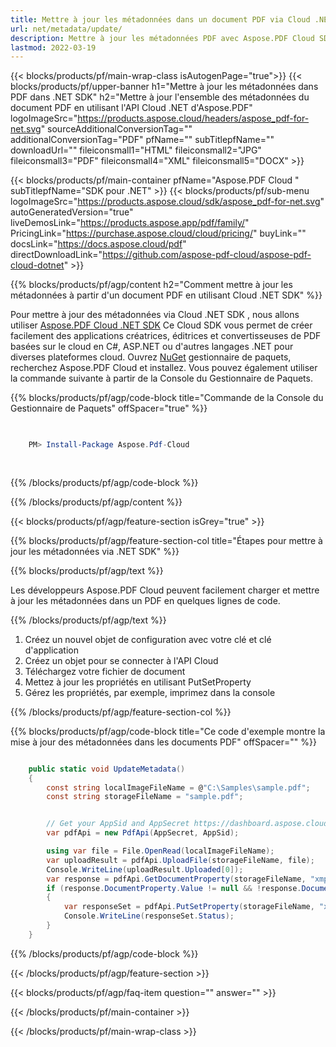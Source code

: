 ```yaml
---
title: Mettre à jour les métadonnées dans un document PDF via Cloud .NET SDK
url: net/metadata/update/
description: Mettre à jour les métadonnées PDF avec Aspose.PDF Cloud SDK pour .NET. Modifier les propriétés du document de manière programmatique.
lastmod: 2022-03-19
---
```


{{< blocks/products/pf/main-wrap-class isAutogenPage="true">}}
{{< blocks/products/pf/upper-banner h1="Mettre à jour les métadonnées dans PDF dans .NET SDK" h2="Mettre à jour l'ensemble des métadonnées du document PDF en utilisant l'API Cloud .NET d'Aspose.PDF" logoImageSrc="https://products.aspose.cloud/headers/aspose_pdf-for-net.svg" sourceAdditionalConversionTag="" additionalConversionTag="PDF" pfName="" subTitlepfName="" downloadUrl="" fileiconsmall1="HTML" fileiconsmall2="JPG" fileiconsmall3="PDF" fileiconsmall4="XML" fileiconsmall5="DOCX" >}}

{{< blocks/products/pf/main-container pfName="Aspose.PDF Cloud " subTitlepfName="SDK pour .NET" >}}
{{< blocks/products/pf/sub-menu logoImageSrc="https://products.aspose.cloud/sdk/aspose_pdf-for-net.svg"
autoGeneratedVersion="true"
liveDemosLink="https://products.aspose.app/pdf/family/" PricingLink="https://purchase.aspose.cloud/cloud/pricing/" buyLink="" docsLink="https://docs.aspose.cloud/pdf"  directDownloadLink="https://github.com/aspose-pdf-cloud/aspose-pdf-cloud-dotnet" >}}

{{% blocks/products/pf/agp/content h2="Comment mettre à jour les métadonnées à partir d'un document PDF en utilisant Cloud .NET SDK" %}}

Pour mettre à jour des métadonnées via Cloud .NET SDK , nous allons utiliser
[Aspose.PDF Cloud .NET SDK](https://products.aspose.cloud/pdf/net/)
Ce Cloud SDK vous permet de créer facilement des applications créatrices, éditrices et convertisseuses de PDF basées sur le cloud en C#, ASP.NET ou d'autres langages .NET pour diverses plateformes cloud. Ouvrez
[NuGet](https://www.nuget.org/packages/Aspose.Pdf-Cloud)
gestionnaire de paquets, recherchez
Aspose.PDF Cloud
et installez. Vous pouvez également utiliser la commande suivante à partir de la Console du Gestionnaire de Paquets.

{{% blocks/products/pf/agp/code-block title="Commande de la Console du Gestionnaire de Paquets" offSpacer="true" %}}

```powershell

     
    PM> Install-Package Aspose.Pdf-Cloud
     
     

```

{{% /blocks/products/pf/agp/code-block %}}

{{% /blocks/products/pf/agp/content %}}

{{< blocks/products/pf/agp/feature-section isGrey="true" >}}

{{% blocks/products/pf/agp/feature-section-col title="Étapes pour mettre à jour les métadonnées via .NET SDK" %}}

{{% blocks/products/pf/agp/text %}}

Les développeurs Aspose.PDF Cloud peuvent facilement charger et mettre à jour les métadonnées dans un PDF en quelques lignes de code.

{{% /blocks/products/pf/agp/text %}}

1. Créez un nouvel objet de configuration avec votre clé et clé d'application
1. Créez un objet pour se connecter à l'API Cloud
1. Téléchargez votre fichier de document
1. Mettez à jour les propriétés en utilisant PutSetProperty
1. Gérez les propriétés, par exemple, imprimez dans la console

{{% /blocks/products/pf/agp/feature-section-col %}}



{{% blocks/products/pf/agp/code-block title="Ce code d'exemple montre la mise à jour des métadonnées dans les documents PDF" offSpacer="" %}}

```cs

    public static void UpdateMetadata()
    {
        const string localImageFileName = @"C:\Samples\sample.pdf";
        const string storageFileName = "sample.pdf";


        // Get your AppSid and AppSecret https://dashboard.aspose.cloud (free registration required).
        var pdfApi = new PdfApi(AppSecret, AppSid);

        using var file = File.OpenRead(localImageFileName);
        var uploadResult = pdfApi.UploadFile(storageFileName, file);
        Console.WriteLine(uploadResult.Uploaded[0]);
        var response = pdfApi.GetDocumentProperty(storageFileName, "xmp:ArchiveType");
        if (response.DocumentProperty.Value != null && !response.DocumentProperty.Value.StartsWith("Aspose"))
        {
            var responseSet = pdfApi.PutSetProperty(storageFileName, "xmp:ArchiveType", "Aspose Sample Document");
            Console.WriteLine(responseSet.Status);
        }
    }
```

{{% /blocks/products/pf/agp/code-block %}}

{{< /blocks/products/pf/agp/feature-section >}}

{{< blocks/products/pf/agp/faq-item question="" answer="" >}}

{{< /blocks/products/pf/main-container >}}

{{< /blocks/products/pf/main-wrap-class >}}

